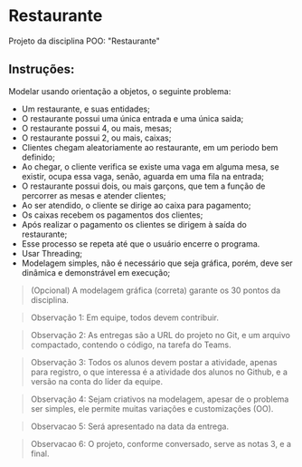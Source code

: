 # Restaurante
Projeto da disciplina POO: "Restaurante"

## Instruções: 
Modelar usando orientação a objetos, o seguinte problema:
- Um restaurante, e suas entidades;
- O restaurante possui uma única entrada e uma única saida;
- O restaurante possui 4, ou mais, mesas;
- O restaurante possui 2, ou mais, caixas;
- Clientes chegam aleatoriamente ao restaurante, em um periodo bem definido;
- Ao chegar, o cliente verifica se existe uma vaga em alguma mesa, se existir, ocupa essa vaga, senão, aguarda em uma fila na entrada;
- O restaurante possui dois, ou mais garçons, que tem a função de percorrer as mesas e atender clientes;
- Ao ser atendido, o cliente se dirige ao caixa para pagamento;
- Os caixas recebem os pagamentos dos clientes;
- Após realizar o pagamento os clientes se dirigem à saída do restaurante;
- Esse processo se repeta até que o usuário encerre o programa.
- Usar Threading;
- Modelagem simples, não é necessário que seja gráfica, porém, deve ser dinâmica e demonstrável em execução;

>(Opcional) A modelagem gráfica (correta) garante os 30 pontos da disciplina.

>Observação 1: Em equipe, todos devem contribuir.

>Observação 2: As entregas são a URL do projeto no Git, e um arquivo compactado, contendo o código, na tarefa do Teams.

>Observação 3: Todos os alunos devem postar a atividade, apenas para registro, o que interessa é a atividade dos alunos no Github, e a versão na conta do líder da equipe.

>Observação 4: Sejam criativos na modelagem, apesar de o problema ser simples, ele permite muitas variações e customizações (OO).

>Observacao 5: Será apresentado na data da entrega.

>Observacao 6: O projeto, conforme conversado, serve as notas 3, e a final.
